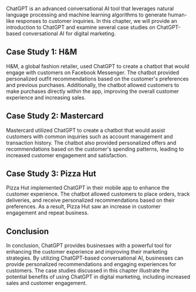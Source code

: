 
ChatGPT is an advanced conversational AI tool that leverages natural language processing and machine learning algorithms to generate human-like responses to customer inquiries. In this chapter, we will provide an introduction to ChatGPT and examine several case studies on ChatGPT-based conversational AI for digital marketing.

Case Study 1: H\&M
------------------

H\&M, a global fashion retailer, used ChatGPT to create a chatbot that would engage with customers on Facebook Messenger. The chatbot provided personalized outfit recommendations based on the customer's preferences and previous purchases. Additionally, the chatbot allowed customers to make purchases directly within the app, improving the overall customer experience and increasing sales.

Case Study 2: Mastercard
------------------------

Mastercard utilized ChatGPT to create a chatbot that would assist customers with common inquiries such as account management and transaction history. The chatbot also provided personalized offers and recommendations based on the customer's spending patterns, leading to increased customer engagement and satisfaction.

Case Study 3: Pizza Hut
-----------------------

Pizza Hut implemented ChatGPT in their mobile app to enhance the customer experience. The chatbot allowed customers to place orders, track deliveries, and receive personalized recommendations based on their preferences. As a result, Pizza Hut saw an increase in customer engagement and repeat business.

Conclusion
----------

In conclusion, ChatGPT provides businesses with a powerful tool for enhancing the customer experience and improving their marketing strategies. By utilizing ChatGPT-based conversational AI, businesses can provide personalized recommendations and engaging experiences for customers. The case studies discussed in this chapter illustrate the potential benefits of using ChatGPT in digital marketing, including increased sales and customer engagement.
